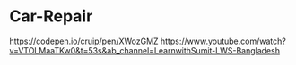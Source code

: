 # Car-Repair
https://codepen.io/cruip/pen/XWozGMZ
https://www.youtube.com/watch?v=VTOLMaaTKw0&t=53s&ab_channel=LearnwithSumit-LWS-Bangladesh